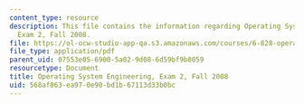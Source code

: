 ```yaml
---
content_type: resource
description: This file contains the information regarding Operating System Engineering,
  Exam 2, Fall 2008.
file: https://ol-ocw-studio-app-qa.s3.amazonaws.com/courses/6-828-operating-system-engineering-fall-2012/568af863ea970e90bd1b67113d33b0bc_MIT6_828F12_q08_2.pdf
file_type: application/pdf
parent_uid: 07553e05-6900-5a02-9d08-6d59bf9b8059
resourcetype: Document
title: Operating System Engineering, Exam 2, Fall 2008
uid: 568af863-ea97-0e90-bd1b-67113d33b0bc
---
```

